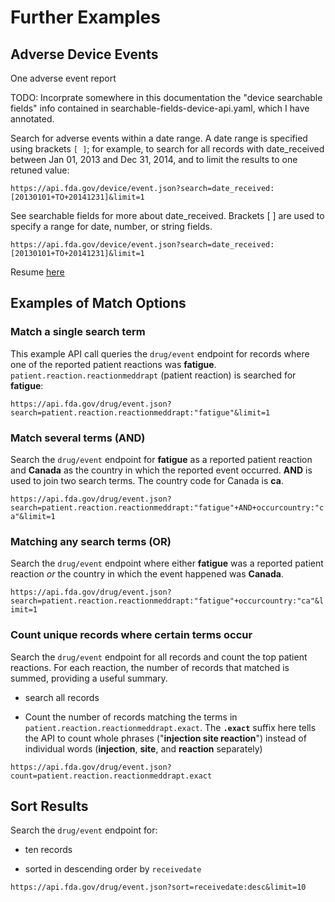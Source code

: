 # Further Examples

## Adverse Device Events

One adverse event report

TODO: Incorprate somewhere in this documentation the "device searchable fields" info contained in searchable-fields-device-api.yaml, which I have annotated.

Search for adverse events within a date range. A date range is specified using brackets `[ ]`; for example, to search for all records with date\_received between
Jan 01, 2013 and Dec 31, 2014, and to limit the results to one retuned value:

`https://api.fda.gov/device/event.json?search=date_received:[20130101+TO+20141231]&limit=1`

See searchable fields for more about date\_received. Brackets [ ] are used to specify a range for date, number, or string fields.

`https://api.fda.gov/device/event.json?search=date_received:[20130101+TO+20141231]&limit=1`

Resume [here](https://open.fda.gov/apis/device/event/example-api-queries/)

## Examples of Match Options

### Match a single search term
 
This example API call queries the `drug/event` endpoint for records where one of the reported patient reactions was **fatigue**. `patient.reaction.reactionmeddrapt` (patient reaction) is searched for **fatigue**:

`https://api.fda.gov/drug/event.json?search=patient.reaction.reactionmeddrapt:"fatigue"&limit=1`

### Match several terms (AND)

Search the  `drug/event` endpoint for **fatigue** as a reported patient reaction and **Canada** as the country in which the reported event occurred. **AND** is used
to join two search terms. The country code for Canada is **ca**.

`https://api.fda.gov/drug/event.json?search=patient.reaction.reactionmeddrapt:"fatigue"+AND+occurcountry:"ca"&limit=1`

### Matching any search terms (OR)

Search the `drug/event` endpoint where either **fatigue** was a reported patient reaction *or* the country in which the event happened was **Canada**.

`https://api.fda.gov/drug/event.json?search=patient.reaction.reactionmeddrapt:"fatigue"+occurcountry:"ca"&limit=1`

### Count unique records where certain terms occur

Search the `drug/event` endpoint for all records and count the top patient reactions. For each reaction, the number of records that matched is summed, providing a useful summary.

- search all records

- Count the number of records matching the terms in `patient.reaction.reactionmeddrapt.exact`. The **`.exact`** suffix here tells the API to
  count whole phrases ("**injection site reaction**") instead of individual words (**injection**, **site**, and **reaction** separately)

`https://api.fda.gov/drug/event.json?count=patient.reaction.reactionmeddrapt.exact`
## Sort Results

Search the `drug/event` endpoint for: 

- ten records

- sorted in descending order by `receivedate`

`https://api.fda.gov/drug/event.json?sort=receivedate:desc&limit=10`
